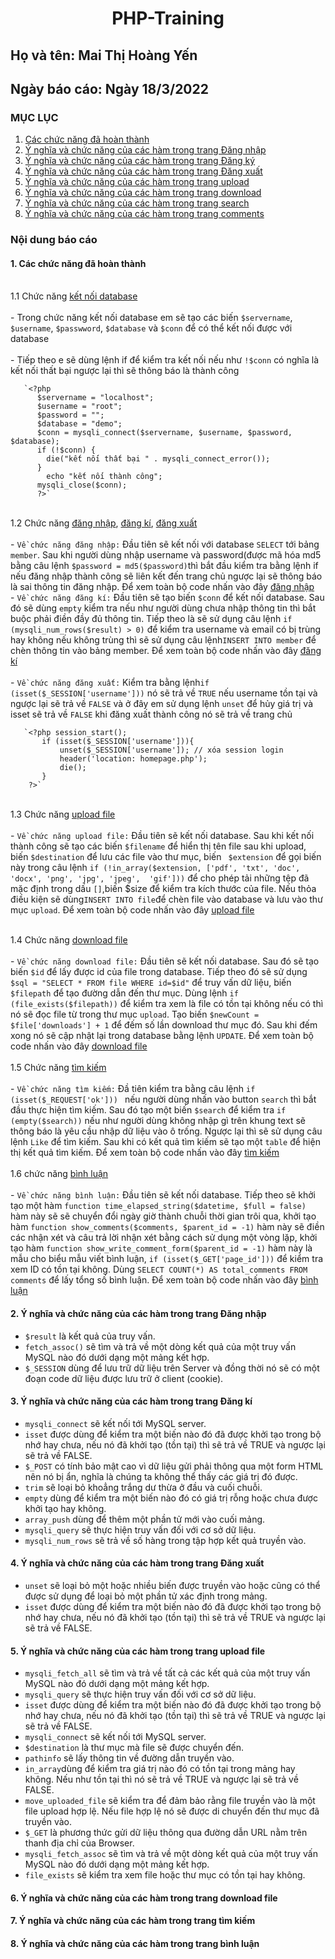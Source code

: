  # <div align="center"><p> PHP-Training </p></div>
 ## Họ và tên: Mai Thị Hoàng Yến
 ## Ngày báo cáo: Ngày 18/3/2022
 ### MỤC LỤC
 1. [Các chức năng đã hoàn thành](#gioithieu)
 2. [Ý nghĩa và chức năng của các hàm trong trang Đăng nhập](#dangnhap)
 3. [Ý nghĩa và chức năng của các hàm trong trang Đăng ký](#dangki)
 4. [Ý nghĩa và chức năng của các hàm trong trang Đăng xuất](#dangxuat)
 5. [Ý nghĩa và chức năng của các hàm trong trang upload](#up)
 6. [Ý nghĩa và chức năng của các hàm trong trang download](#dw)
 7. [Ý nghĩa và chức năng của các hàm trong trang search](#timkiem)
 8. [Ý nghĩa và chức năng của các hàm trong trang comments](#binhluan)
### Nội dung báo cáo 
#### 1. Các chức năng đã hoàn thành <a name="gioithieu"></a>
<br> 1.1 Chức năng [kết nối database](/ketnoi.php)</br>
       <br> - Trong chức năng kết nối database em sẽ tạo các biến `$servername`, `$username`, `$passwword`, `$database` và `$conn` để có thể kết nối được với database </br>  
       - Tiếp theo e sẽ dùng lệnh if để kiểm tra kết nối nếu như `!$conn` có nghĩa là kết nối thất bại ngược lại thì sẽ thông báo là thành công
       
       `<?php
          $servername = "localhost";
          $username = "root";
          $password = "";
          $database = "demo";
          $conn = mysqli_connect($servername, $username, $password, $database);
          if (!$conn) {
            die("kết nối thất bại " . mysqli_connect_error());
          }
            echo "kết nối thành công";
          mysqli_close($conn);
          ?>`
   
<br>1.2 Chức năng [đăng nhập](/signin.php), [đăng kí](/register.php), [đăng xuất](/signout.php)</br>
       <br>- `Về chức năng đăng nhập:` Đầu tiên sẽ kết nối với database `SELECT` tới bảng `member`. Sau khi người dùng nhập username và password(được mã hóa md5 bằng câu lệnh `$password = md5($password)`thì bắt đầu kiểm tra bằng lệnh if nếu đăng nhập thành công sẽ liên kết đến trang chủ ngược lại sẽ thông báo là sai thông tin đăng nhập. Để xem toàn bộ code nhấn vào đây [đăng nhập](/signin.php)
       <br>- `Về chức năng đăng kí:` Đầu tiên sẽ tạo biến `$conn` để kết nối database. Sau đó sẽ dùng `empty` kiểm tra nếu như người dùng chưa nhập thông tin thì bắt buộc phải điền đầy đủ thông tin. Tiếp theo là sẽ sử dụng câu lệnh `if (mysqli_num_rows($result) > 0)` để kiểm tra username và email có bị trùng hay không nếu không trùng thì sẽ sử dụng câu lệnh`INSERT INTO member` để chèn thông tin vào bảng member. Để xem toàn bộ code nhấn vào đây [đăng kí](/register.php)</br>
       <br>- `Về chức năng đăng xuất:` Kiểm tra bằng lệnh`if (isset($_SESSION['username']))` nó sẽ trả về `TRUE` nếu username tồn tại và ngược lại sẽ trả về `FALSE` và ở đây em sử dụng lệnh `unset` để hủy giá trị và isset sẽ trả về `FALSE` khi đăng xuất thành công nó sẽ trả về trang chủ  </br>
       
       `<?php session_start(); 
           if (isset($_SESSION['username'])){
               unset($_SESSION['username']); // xóa session login
               header('location: homepage.php');
               die();
           }
        ?>`

<br>1.3 Chức năng [upload file](/upload.php)</br>
    <br>- `Về chức năng upload file:` Đầu tiên sẽ kết nối database. Sau khi kết nối thành công sẽ tạo các biến `$filename` để hiển thị tên file sau khi upload, biến `$destination` để lưu các file vào thư mục, biến ` $extension` để gọi biến này trong câu lệnh `if (!in_array($extension, ['pdf', 'txt', 'doc', 'docx', 'png', 'jpg', 'jpeg',  'gif']))` để cho phép tải những tệp đã mặc định trong dấu `[]`,biến $size để kiểm tra kích thước của file. Nếu thỏa điều kiện sẽ dùng`INSERT INTO file`để chèn file vào database và lưu vào thư mục `upload`. Để xem toàn bộ code nhấn vào đây [upload file](/filesLogic.php) </br>
   
<br>1.4 Chức năng [download file](/download.php)</br>
   <br>- `Về chức năng download file:` Đầu tiên sẽ kết nối database. Sau đó sẽ tạo biến `$id` để lấy được id của file trong database. Tiếp theo đó sẽ sử dụng `$sql = "SELECT * FROM file WHERE id=$id"` để truy vấn dữ liệu, biến `$filepath` để tạo đường dẫn đến thư mục. Dùng lệnh `if (file_exists($filepath))` để kiểm tra xem là file có tồn tại không nếu có thì nó sẽ đọc file từ trong thư mục `upload`. Tạo biến `$newCount = $file['downloads'] + 1` để đếm số lần download thư mục đó. Sau khi đếm xong nó sẽ cập nhật lại trong database bằng lệnh `UPDATE`. Để xem toàn bộ code nhấn vào đây [download file](/filesLogic.php) </br>
<br>1.5 Chức năng [tìm kiếm](/search.php)</br>
   <br>- `Về chức năng tìm kiếm:` Đầ tiên kiểm tra bằng câu lệnh `if (isset($_REQUEST['ok'])) ` nếu người dùng nhấn vào button `search` thì bắt đầu thực hiện tìm kiếm. Sau đó tạo một biến `$search` để kiểm tra `if (empty($search))` nếu như người dùng không nhập gì trên khung text sẽ thông báo là yêu cầu nhập dữ liệu vào ô trống. Ngược lại thì sẽ sử dụng câu lệnh `Like` để tìm kiếm. Sau khi có kết quả tìm kiếm sẽ tạo một `table` để hiện thị kết quả tìm kiếm. Để xem toàn bộ code nhấn vào đây [tìm kiếm](/search.php)</br>
<br>1.6 chức năng [bình luận](/comment.php)</br>
   <br>- `Về chức năng bình luận:` Đầu tiên sẽ kết nối database. Tiếp theo sẽ khởi tạo một hàm `function time_elapsed_string($datetime, $full = false)` hàm này sẽ sẽ chuyển đổi ngày giờ thành chuỗi thời gian trôi qua, khởi tạo hàm `function show_comments($comments, $parent_id = -1)` hàm này sẽ điền các nhận xét và câu trả lời nhận xét bằng cách sử dụng một vòng lặp, khởi tạo hàm `function show_write_comment_form($parent_id = -1)` hàm này là mẫu cho biểu mẫu viết bình luận, `if (isset($_GET['page_id']))` để kiểm tra xem ID có tồn tại không. Dùng `SELECT COUNT(*) AS total_comments FROM comments` để lấy tổng số bình luận. Để xem toàn bộ code nhấn vào đây [bình luận](/comments.php)</br>
#### 2. Ý nghĩa và chức năng của các hàm trong trang Đăng nhập <a name="dangnhap"></a>
   - `$result` là kết quả của truy vấn.
   - `fetch_assoc()` sẽ tìm và trả về một dòng kết quả của một truy vấn MySQL nào đó dưới dạng một mảng kết hợp.
   - `$_SESSION` dùng để lưu trữ dữ liệu trên Server và đồng thời nó sẽ có một đoạn code dữ liệu được lưu trữ ở client (cookie).      
#### 3. Ý nghĩa và chức năng của các hàm trong trang Đăng kí <a name="dangki"></a>
   - `mysqli_connect` sẽ kết nối tới MySQL server.
   - `isset` được dùng để kiểm tra một biến nào đó đã được khởi tạo trong bộ nhớ hay chưa, nếu nó đã khởi tạo (tồn tại) thì sẽ trả về TRUE và ngược lại sẽ trả về FALSE.
   - `$_POST` có tính bảo mật cao vì dữ liệu gửi phải thông qua một form HTML nên nó bị ẩn, nghĩa là chúng ta không thể thấy các giá trị đó được.
   - `trim` sẽ loại bỏ khoẳng trắng dư thừa ở đầu và cuối chuỗi.
   - `empty` dùng để kiểm tra một biến nào đó có giá trị rỗng hoặc chưa được khởi tạo hay không. 
   - `array_push` dùng để thêm một phần tử mới vào cuối mảng.
   -  `mysqli_query` sẽ thực hiện truy vấn đối với cơ sở dữ liệu.
   -  `mysqli_num_rows` sẽ trả về số hàng trong tập hợp kết quả truyền vào. 
#### 4. Ý nghĩa và chức năng của các hàm trong trang Đăng xuất <a name="dangxuat"></a>
   - `unset`  sẽ loại bỏ một hoặc nhiều biến được truyền vào hoặc cũng có thể được sử dụng để loại bỏ một phần tử xác định trong mảng.
   - `isset` được dùng để kiểm tra một biến nào đó đã được khởi tạo trong bộ nhớ hay chưa, nếu nó đã khởi tạo (tồn tại) thì sẽ trả về TRUE và ngược lại sẽ trả về FALSE.
#### 5. Ý nghĩa và chức năng của các hàm trong trang upload file <a name="up"></a>
   - `mysqli_fetch_all` sẽ tìm và trả về tất cả các kết quả của một truy vấn MySQL nào đó dưới dạng một mảng kết hợp.
   - `mysqli_query` sẽ thực hiện truy vấn đối với cơ sở dữ liệu.
   - `isset` được dùng để kiểm tra một biến nào đó đã được khởi tạo trong bộ nhớ hay chưa, nếu nó đã khởi tạo (tồn tại) thì sẽ trả về TRUE và ngược lại sẽ trả về FALSE.
   - `mysqli_connect` sẽ kết nối tới MySQL server.
   -  `$destination` là thư mục mà file sẽ được chuyển đến.
   -  `pathinfo` sẽ lấy thông tin về đường dẫn truyền vào.
   -  `in_array`dùng để kiểm tra giá trị nào đó có tồn tại trong mảng hay không. Nếu như tồn tại thì nó sẽ trả về TRUE và ngược lại sẽ trả về FALSE.
   -  `move_uploaded_file` sẽ kiểm tra để đảm bảo rằng file truyền vào là một file upload hợp lệ. Nếu file hợp lệ nó sẽ được di chuyển đến thư mục đã truyền vào.
   -  `$_GET` là phương thức gửi dữ liệu thông qua đường dẫn URL nằm trên thanh địa chỉ của Browser.
   -  `mysqli_fetch_assoc` sẽ tìm và trả về một dòng kết quả của một truy vấn MySQL nào đó dưới dạng một mảng kết hợp.
   -  `file_exists` sẽ kiểm tra xem file hoặc thư mục có tồn tại hay không.
#### 6. Ý nghĩa và chức năng của các hàm trong trang download file <a name="dw"></a>
#### 7. Ý nghĩa và chức năng của các hàm trong trang tìm kiếm <a name="timkiem"></a>
#### 8. Ý nghĩa và chức năng của các hàm trong trang bình luận <a name="binhluan"></a>
